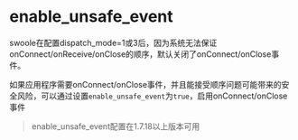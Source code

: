# enable_unsafe_event

swoole在配置dispatch_mode=1或3后，因为系统无法保证onConnect/onReceive/onClose的顺序，默认关闭了onConnect/onClose事件。

如果应用程序需要onConnect/onClose事件，并且能接受顺序问题可能带来的安全风险，可以通过设置`enable_unsafe_event`为`true`，启用onConnect/onClose事件

> enable_unsafe_event配置在1.7.18以上版本可用  
